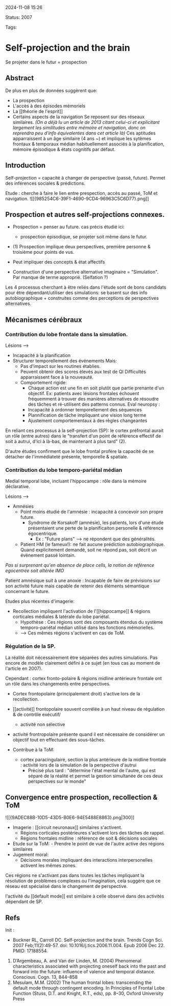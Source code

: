 2024-11-08 15:26

Status: 2007

Tags:

# Self-projection and the brain

Se projeter dans le futur = prospection 

## Abstract
De plus en plus de données suggèrent que:
- La prospection
- L'accès à des épisodes mémoriels 
- La [[théorie de l'esprit]] 
- Certains aspects de la navigation
Se reposent sur des réseaux similaires. 
*(On a déjà lu un article de 2013 citant celui-ci et explicitant largement les similitudes entre mémoire et navigation, donc on reprendra peu d'info équivalentes dans cet article là)*
Ces aptitudes apparraissent à un âge similaire (4 ans ~) et implique les sytèmes frontaux & temporaux médian habituellement associés à la planification, mémoire épisodique & états cognitifs par défaut. 

## Introduction 

Self-projection = capacité à changer de perspective (passé, future). 
Permet des inférences sociales & prédictions.

Etude : cherche à faire le lien entre prespection, accès au passé, ToM  et navigation. 
![[{985254C6-39F1-4690-9CD4-96963C5C6D77}.png]]
## Prospection et autres self-projections connexes.

- Prospection = penser au future. cas précis étudié ici:
	- prospection épisodique, se projeter soit même dans le futur. 

- (1) Prospection implique deux perspectives, première personne & troisième pour points de vus. 
- Peut impliquer des concepts & état affectifs

- Construction d'une perspective alternative imaginaire = "Simulation". Par manque de terme approprié. (Selfation ?)

Les 4 processus cherchant à être reliés dans l'étude sont de bons candidats pour être dépendant/utiliser des simulations: se basent sur des info autobiographique + construites comme des perceptions de perspectives alternatives.

## Mécanismes cérébraux

### Contribution du lobe frontale dans la simulation.
 Lésions --> 
* Incapacité à la planification
* Structurer temporellement des événements
Mais:
	- Pas d'impact sur les routines établies.
	- Peuvent obtenir des scores élevés aux test de QI
Difficultés apparraissent face à la nouveauté. 
	- Comportement rigide:
		- Chaque action est une fin en soit plutôt que partie prenante d'un objectif. 
			Ex: patients avec lésions frontales échouent fréquemment à trouver des manières alternatives de résoudre des tâches et ré-utilisent des patterns connus.
Eval neuropsy :
		- Incapacité à ordonner temporellement des séquences
		-  Plannification de tâche impliquant une vision long terme
		- Ajustement comportementaux à des règles changeantes

En reliant ces processus à la self-projection (SP): le cortex préfrontal aurait un rôle (entre autres) dans le "transfert d'un point de référence effectif de soit à autrui, d'ici à là-bas, de maintenant à plus tard" (2). 

D'autre études confirment que le lobe frontal profère la capacité de se détacher de l'immédiateté présente, temporelle & spatiale. 

### Contribution du lobe temporo-pariétal médian

Medial temporal lobe, incluant l'hippocampe : rôle dans la mémoire déclarative.

Lésions --> 
- Amnésies
	- Point moins étudié de l'amnésie : incapacité à concevoir son propre future.
		- Syndrome de Korsakoff (amnésie), les patients, lors d'une étude présentaient une perte de la planificaiton personelle & référence égocentrique.
			- Ex : "Future plans" --> ne répondent que des généralités. 
	- Patient HM (le fameux!): ne fait aucune prédiction autobiographique. Quand explicitement demandé, soit ne répond pas, soit décrit un événement passé lointain.

*Pas si surprenant qu'en absence de place cells, la notion de référence egocentrée soit altérée IMO*

Patient amnésique suit à une anoxie :  Incapable de faire de prévisions sur son activité future mais capable de retenir des éléments sémantique concernant le future. 

Etudes plus récentes d'imagerie:
- Recollection impliquent l'activation de l'[[hippocampe]] & régions corticales médiales & latérale du lobe pariétal. 
	- Hypothèse : Ces régions sont des composants étendus du système temporo-pariétal médian utilisé dans les fonctions mémorielles. 
	- --> Ces mêmes régions s'activent en cas de ToM.

### Régulation de la SP.

La réalité doit nécessairement être séparées des autres simulations. Pas encore de modèle clairement défini à ce sujet (en tous cas au moment de l'article en 2007).

Cependant : cortex fronto-polaire & régions midline antérieure frontale ont un rôle dans les changements entre perspectives. 

- Cortex frontopolaire (principalement droit) s'active lors de la recollection. 
- [[activité]] frontopolaire souvent corrélée à un haut niveau de régulation & de contrôle exécutif/
	- activité non sélective

- activité frontropolaire présente quand il est nécessaire de considérer un objectif tout en effectuant des sous-tâches.
- Contribue à la ToM:
	- cortex paracingulaire, section la plus antérieure de la midline frontale : activité lors de la simulation de la perspective d'autrui
		- Précisé plus tard : "détermine l'état mental de l'autre, qui est séparé de la réalité et permet la gestion simultanée de ces deux perspectives sur le monde"
## Convergence entre prospection, recollection & ToM

![[{9ADEC88B-10D5-43D5-B0E6-94E5488E8863}.png|300]]

- Imagerie : [[circuit neuronaux]] similaires s'activent. 
	- Régions corticales postérieures s'activent lors des tâches de rappel. 
	- Régions frontales midline : référence de soit & décisions sociales 
- Etude sur la ToM:
		- Prendre le point de vue de l'autre active des régions similaires
- Jugement moral:
	- Décisions morales impliquant des interactions interpersonelles activent les mêmes zones. 

Ces régions ne s'activant pas dans toutes les tâches impliquant la résolution de problèmes complexes ou l'imagination, cela suggère que ce réseau est spécialisé dans le changement de perspective. 

l'activité du [[default mode]] est similaire à celle observé dans des activités dépendant de SP.
## Refs
Init :
- Buckner RL, Carroll DC. Self-projection and the brain. Trends Cogn Sci. 2007 Feb;11(2):49-57. doi: 10.1016/j.tics.2006.11.004. Epub 2006 Dec 22. PMID: 17188554.

1. D’Argembeau, A. and Van der Linden, M. (2004) Phenomenal characteristics associated with projecting oneself back into the past and forward into the future: influence of valence and temporal distance. Conscious. Cogn. 13, 844–858 
2. Mesulam, M.M. (2002) The human frontal lobes: transcending the default mode through contingent encoding. In Principles of Frontal Lobe Function (Stuss, D.T. and Knight, R.T., eds), pp. 8–30, Oxford University Press